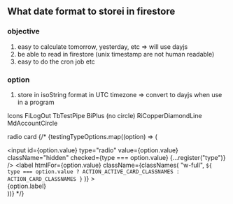 ## What date format to storei in firestore

### objective

1. easy to calculate tomorrow, yesterday, etc => will use dayjs
2. be able to read in firestore (unix timestamp are not human readable)
3. easy to do the cron job etc

### option

1. store in isoString format in UTC timezone => convert to dayjs when use in a program


Icons
FiLogOut
TbTestPipe
BiPlus (no circle)
RiCopperDiamondLine
MdAccountCircle



radio card
  {/* {testingTypeOptions.map((option) => (
              <div key={option.value} className="flex col-span-6 md:col-span-4">
                <input
                  id={option.value}
                  type="radio"
                  value={option.value}
                  className="hidden"
                  checked={type === option.value}
                  {...register("type")}
                />
                <label
                  htmlFor={option.value}
                  className={classNames(
                    "w-full",
                    `${
                      type === option.value
                        ? ACTION_ACTIVE_CARD_CLASSNAMES
                        : ACTION_CARD_CLASSNAMES
                    }`
                  )}
                >
                  <div>{option.label}</div>
                </label>
              </div>
            ))} */}
            

